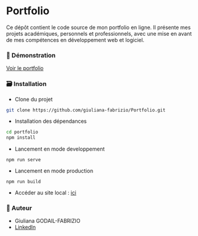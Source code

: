 # Portfolio

Ce dépôt contient le code source de mon portfolio en ligne. Il présente mes projets académiques, personnels et professionnels, avec une mise en avant de mes compétences en développement web et logiciel.

### **🚀 Démonstration**
[Voir le portfolio](https://giuliana-fabrizio.github.io/Portfolio/#/)

### **🗃️ Installation**

* Clone du projet
```bash
git clone https://github.com/giuliana-fabrizio/Portfolio.git
```

* Installation des dépendances
```bash
cd portfolio
npm install
```

* Lancement en mode developpement
```
npm run serve
```

* Lancement en mode production
```
npm run build
```

* Accéder au site local : [ici](http://localhost:8080/Portfolio/)

### **👤 Auteur**
* Giuliana GODAIL-FABRIZIO
* [LinkedIn](https://www.linkedin.com/in/giuliana-godail-fabrizio-20639525b/)